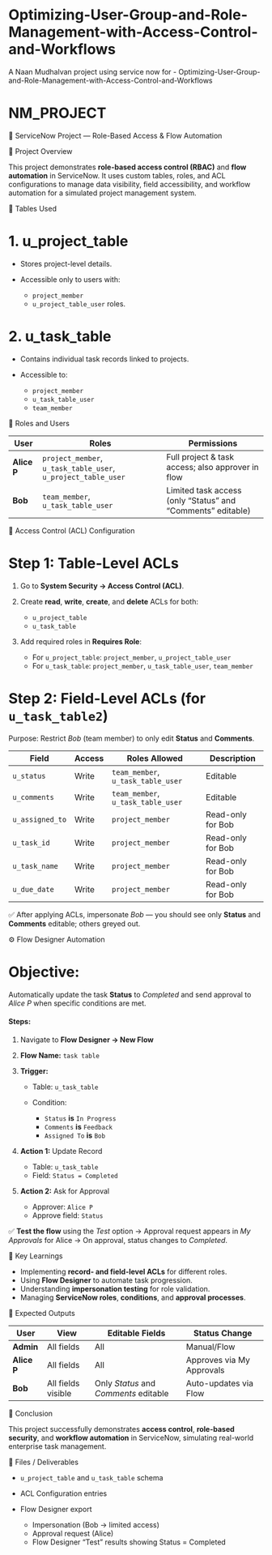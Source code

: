 # Optimizing-User-Group-and-Role-Management-with-Access-Control-and-Workflows
A Naan Mudhalvan project using service now for - Optimizing-User-Group-and-Role-Management-with-Access-Control-and-Workflows

# NM_PROJECT

🧩 ServiceNow Project — Role-Based Access & Flow Automation

 📘 Project Overview

This project demonstrates **role-based access control (RBAC)** and **flow automation** in ServiceNow.
It uses custom tables, roles, and ACL configurations to manage data visibility, field accessibility, and workflow automation for a simulated project management system.



 🧱 Tables Used

# 1. **u_project_table**

* Stores project-level details.
* Accessible only to users with:

  * `project_member`
  * `u_project_table_user` roles.

# 2. **u_task_table**

* Contains individual task records linked to projects.
* Accessible to:

  * `project_member`
  * `u_task_table_user`
  * `team_member`


👥 Roles and Users

| User        | Roles                                                         | Permissions                                                 |
| ----------- | ------------------------------------------------------------- | ----------------------------------------------------------- |
| **Alice P** | `project_member`, `u_task_table_user`, `u_project_table_user` | Full project & task access; also approver in flow           |
| **Bob**     | `team_member`, `u_task_table_user`                            | Limited task access (only “Status” and “Comments” editable) |



🔐 Access Control (ACL) Configuration

# Step 1: Table-Level ACLs

1. Go to **System Security → Access Control (ACL)**.
2. Create **read**, **write**, **create**, and **delete** ACLs for both:

   * `u_project_table`
   * `u_task_table`
3. Add required roles in **Requires Role**:

   * For `u_project_table`: `project_member`, `u_project_table_user`
   * For `u_task_table`: `project_member`, `u_task_table_user`, `team_member`


# Step 2: Field-Level ACLs (for `u_task_table2`)

Purpose: Restrict *Bob* (team member) to only edit **Status** and **Comments**.

| Field           | Access | Roles Allowed                      | Description       |
| --------------- | ------ | ---------------------------------- | ----------------- |
| `u_status`      | Write  | `team_member`, `u_task_table_user` | Editable          |
| `u_comments`    | Write  | `team_member`, `u_task_table_user` | Editable          |
| `u_assigned_to` | Write  | `project_member`                   | Read-only for Bob |
| `u_task_id`     | Write  | `project_member`                   | Read-only for Bob |
| `u_task_name`   | Write  | `project_member`                   | Read-only for Bob |
| `u_due_date`    | Write  | `project_member`                   | Read-only for Bob |

✅ After applying ACLs, impersonate *Bob* — you should see only **Status** and **Comments** editable; others greyed out.


⚙️ Flow Designer Automation

# Objective:

Automatically update the task **Status** to *Completed* and send approval to *Alice P* when specific conditions are met.

#### Steps:

1. Navigate to **Flow Designer → New Flow**
2. **Flow Name:** `task table`
3. **Trigger:**

   * Table: `u_task_table`
   * Condition:

     * `Status` **is** `In Progress`
     * `Comments` **is** `Feedback`
     * `Assigned To` **is** `Bob`
4. **Action 1:** Update Record

   * Table: `u_task_table`
   * Field: `Status = Completed`
5. **Action 2:** Ask for Approval

   * Approver: `Alice P`
   * Approve field: `Status`

✅ **Test the flow** using the *Test* option → Approval request appears in *My Approvals* for Alice → On approval, status changes to *Completed*.


 🧠 Key Learnings

* Implementing **record- and field-level ACLs** for different roles.
* Using **Flow Designer** to automate task progression.
* Understanding **impersonation testing** for role validation.
* Managing **ServiceNow roles**, **conditions**, and **approval processes**.



🧾 Expected Outputs

| User        | View               | Editable Fields                       | Status Change             |
| ----------- | ------------------ | ------------------------------------- | ------------------------- |
| **Admin**   | All fields         | All                                   | Manual/Flow               |
| **Alice P** | All fields         | All                                   | Approves via My Approvals |
| **Bob**     | All fields visible | Only *Status* and *Comments* editable | Auto-updates via Flow     |


 🏁 Conclusion

This project successfully demonstrates **access control**, **role-based security**, and **workflow automation** in ServiceNow, simulating real-world enterprise task management.


 📂 Files / Deliverables

* `u_project_table` and `u_task_table` schema
* ACL Configuration entries
* Flow Designer export 

  * Impersonation (Bob → limited access)
  * Approval request (Alice)
  * Flow Designer “Test” results showing Status = Completed

